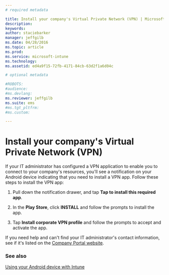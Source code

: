 ```yaml
---
# required metadata

title: Install your company's Virtual Private Network (VPN) | Microsoft Intune
description:
keywords:
author: staciebarker
manager: jeffgilb
ms.date: 04/28/2016
ms.topic: article
ms.prod:
ms.service: microsoft-intune
ms.technology:
ms.assetid: ed4a9f15-72fb-4171-84cb-63d2f1a6d04c

# optional metadata

#ROBOTS:
#audience:
#ms.devlang:
ms.reviewer: jeffgilb
ms.suite: ems
#ms.tgt_pltfrm:
#ms.custom:

---
```



# Install your company's Virtual Private Network (VPN)

If your IT administrator has configured a VPN application to enable you to  connect to your company's resources, you'll see a notification on your Android device indicating that you need to install a VPN app. Follow these steps to install the VPN app:

1.  Pull down the notification drawer, and tap **Tap to install this required app**.

2.  In the **Play Store**, click **INSTALL** and follow the prompts to install the app.

3.  Tap **Install corporate VPN profile** and follow the prompts to accept and activate the app.

If you need help and can't find your IT administrator's contact information, see if it's listed on the [Company Portal website](http://portal.manage.microsoft.com).

### See also
[Using your Android device with Intune](using-your-android-device-with-intune.md)